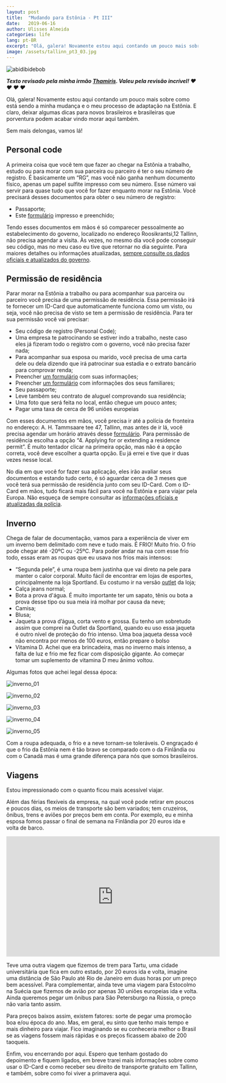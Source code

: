 ```yaml
---
layout: post
title:  "Mudando para Estônia - Pt III"
date:   2019-06-16
author: Ulisses Almeida
categories: life
lang: pt-BR
excerpt: "Olá, galera! Novamente estou aqui contando um pouco mais sobre como está sendo a minha mudança e o meu processo de adaptação na Estônia. E claro, deixar algumas dicas para novos brasileiros e brasileiras que porventura podem acabar vindo morar aqui também."
image: /assets/tallinn_pt3_03.jpg
---
```


![abidibidebob](/assets/tallinn_pt3_03.jpg)

__*Texto revisado pela minha irmão [Thamiris](https://twitter.com/missdracaryz). Valeu pela revisão incrível! ❤️ ❤️ ❤️ ❤️*__

Olá, galera! Novamente estou aqui contando um pouco mais sobre como está sendo a minha mudança e o meu processo de adaptação na Estônia. E claro, deixar algumas dicas para novos brasileiros e brasileiras que porventura podem acabar vindo morar aqui também.

Sem mais delongas, vamos lá!

## Personal code

A primeira coisa que você tem que fazer ao chegar na Estônia a trabalho, estudo ou para morar com sua parceira ou parceiro é ter o seu número de registro. É basicamente um “RG”, mas você não ganha nenhum documento físico, apenas um papel sulfite impresso com seu número. Esse número vai servir para quase tudo que você for fazer enquanto morar na Estônia. Você precisará desses documentos para obter o seu número de registro:

* Passaporte;
* Este [formulário](https://www.riigiteataja.ee/aktilisa/1100/6201/5004/Lisa_Taotlus%20isikukoodi%20saamiseks%202015%20lisa%201.pdf) impresso e preenchido;

Tendo esses documentos em mãos é só comparecer pessoalmente ao estabelecimento do governo, localizado no endereço Roosikrantsi,12 Tallinn, não precisa agendar a visita. Às vezes, no mesmo dia você pode conseguir seu código, mas no meu caso eu tive que retornar no dia seguinte.
Para maiores detalhes ou informações atualizadas, [sempre consulte os dados oficiais e atualizados do governo](https://www.workinestonia.com/coming-to-estonia/personal-id-code/).

## Permissão de residência

Parar morar na Estônia a trabalho ou para acompanhar sua parceira ou parceiro você precisa de uma permissão de residência. Essa permissão irá te fornecer um ID-Card que automaticamente funciona como um visto, ou seja, você não precisa de visto se tem a permissão de residência. Para ter sua permissão você vai precisar:

* Seu código de registro (Personal Code);
* Uma empresa te patrocinando se estiver indo a trabalho, neste caso eles já fizeram todo o registro com o governo, você não precisa fazer nada;
* Para acompanhar sua esposa ou marido, você precisa de uma carta dele ou dela dizendo que irá patrocinar sua estadia e o extrato bancário para comprovar renda;
* Preencher [um formulário](https://www2.politsei.ee/dotAsset/813688.pdf) com suas informações;
* Preencher [um formulário](https://www2.politsei.ee/dotAsset/527909.pdf) com informações dos seus familiares;
* Seu passaporte;
* Leve também seu contrato de aluguel comprovando sua residência;
* Uma foto que será feita no local, então chegue um pouco antes;
* Pagar uma taxa de cerca de 96 uniões europeias

Com esses documentos em mãos, você precisa ir até a polícia de fronteira no endereço: A. H. Tammsaare tee 47, Tallinn, mas antes de ir lá, você precisa agendar um horário através desse [formulário](https://broneering.politsei.ee/MakeReservation/SelectService). Para permissão de residência escolha a opção “4. Applying for or extending a residence permit”. É muito tentador clicar na primeira opção, mas não é a opção correta, você deve escolher a quarta opção. Eu já errei e tive que ir duas vezes nesse local.

No dia em que você for fazer sua aplicação, eles irão avaliar seus documentos e estando tudo certo, é só aguardar cerca de 3 meses que você terá sua permissão de residência junto com seu ID-Card. Com o ID-Card em mãos, tudo ficará mais fácil para você na Estônia e para viajar pela Europa. Não esqueça de sempre consultar as [informações oficiais e atualizadas da polícia](https://www2.politsei.ee/en/teenused/residence-permit/tahtajaline-elamisluba/).

## Inverno

Chega de falar de documentação, vamos para a experiência de viver em um inverno bem delimitado com neve e tudo mais. É FRIO! Muito frio. O frio pode chegar até -20ºC ou -25ºC. Para poder andar na rua com esse frio todo, essas eram as roupas que eu usava nos frios mais intensos:

* “Segunda pele”, é uma roupa bem justinha que vai direto na pele para manter o calor corporal. Muito fácil de encontrar em lojas de esportes, principalmente na loja Sportland. Eu costumo ir na versão [outlet](https://goo.gl/maps/iApZhZgUpm3f8CdY7) da loja;
* Calça jeans normal;
* Bota a prova d'água. É muito importante ter um sapato, tênis ou bota a prova desse tipo ou sua meia irá molhar por causa da neve;
* Camisa;
* Blusa;
* Jaqueta a prova d’água, corta vento e grossa. Eu tenho um sobretudo assim que comprei na Outlet da Sportland, quando eu uso essa jaqueta é outro nível de proteção do frio intenso. Uma boa jaqueta dessa você não encontra por menos de 100 euros, então prepare o bolso
* Vitamina D. Achei que era brincadeira, mas no inverno mais intenso, a falta de luz e frio me fez ficar com disposição gigante. Ao começar tomar um suplemento de vitamina D meu ânimo voltou.

Algumas fotos que achei legal dessa época:

![inverno_01](/assets/tallinn_pt3_02.jpg)

![inverno_02](/assets/tallinn_pt3_04.jpg)

![inverno_03](/assets/tallinn_pt3_05.jpg)

![inverno_04](/assets/tallinn_pt3_06.jpg)

![inverno_05](/assets/tallinn_pt3_07.jpg)

Com a roupa adequada, o frio e a neve tornam-se toleráveis. O engraçado é que o frio da Estônia nem é tão bravo se comparado com o da Finlândia ou com o Canadá mas é uma grande diferença para nós que somos brasileiros.

## Viagens

Estou impressionado com o quanto ficou mais acessível viajar.

Além das férias flexíveis da empresa, na qual você pode retirar em poucos e poucos dias, os meios de transporte são bem variados; tem cruzeiros, ônibus, trens e aviões por preços bem em conta. Por exemplo, eu e minha esposa fomos passar o final de semana na Finlândia por 20 euros ida e volta de barco.

<iframe width="560" height="315" src="https://www.youtube.com/embed/5dvApiggAos" frameborder="0" allow="accelerometer; autoplay; encrypted-media; gyroscope; picture-in-picture" allowfullscreen></iframe>

Teve uma outra viagem que fizemos de trem para Tartu, uma cidade universitária que fica em outro estado, por 20 euros ida e volta, imagine uma distância de São Paulo até Rio de Janeiro em duas horas por um preço bem acessível. Para complementar, ainda teve uma viagem para Estocolmo na Suécia que fizemos de avião por apenas 30 uniões europeias ida e volta. Ainda queremos pegar um ônibus para São Petersburgo na Rússia, o preço não varia tanto assim.

Para preços baixos assim, existem fatores: sorte de pegar uma promoção boa e/ou época do ano. Mas, em geral, eu sinto que tenho mais tempo e mais dinheiro para viajar. Fico imaginando se eu conheceria melhor o Brasil se as viagens fossem mais rápidas e os preços ficassem abaixo de 200 taoqueis.

Enfim, vou encerrando por aqui. Espero que tenham gostado do depoimento e fiquem ligados, em breve trarei mais informações sobre como usar o ID-Card e como receber seu direito de transporte gratuito em Tallinn, e também, sobre como foi viver a primavera aqui.
